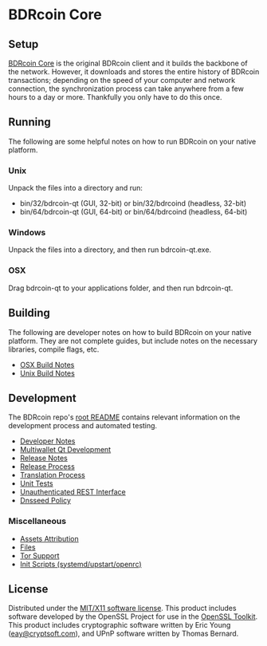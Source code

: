 BDRcoin Core
=====================

Setup
---------------------
[BDRcoin Core](http://bdrcoin.com) is the original BDRcoin client and it builds the backbone of the network. However, it downloads and stores the entire history of BDRcoin transactions; depending on the speed of your computer and network connection, the synchronization process can take anywhere from a few hours to a day or more. Thankfully you only have to do this once.

Running
---------------------
The following are some helpful notes on how to run BDRcoin on your native platform.

### Unix

Unpack the files into a directory and run:

- bin/32/bdrcoin-qt (GUI, 32-bit) or bin/32/bdrcoind (headless, 32-bit)
- bin/64/bdrcoin-qt (GUI, 64-bit) or bin/64/bdrcoind (headless, 64-bit)

### Windows

Unpack the files into a directory, and then run bdrcoin-qt.exe.

### OSX

Drag bdrcoin-qt to your applications folder, and then run bdrcoin-qt.

Building
---------------------
The following are developer notes on how to build BDRcoin on your native platform. They are not complete guides, but include notes on the necessary libraries, compile flags, etc.

- [OSX Build Notes](build-osx.md)
- [Unix Build Notes](build-unix.md)

Development
---------------------
The BDRcoin repo's [root README](https://github.com/bdrcoin/bdrcoin/blob/master/README.md) contains relevant information on the development process and automated testing.

- [Developer Notes](developer-notes.md)
- [Multiwallet Qt Development](multiwallet-qt.md)
- [Release Notes](release-notes.md)
- [Release Process](release-process.md)
- [Translation Process](translation_process.md)
- [Unit Tests](unit-tests.md)
- [Unauthenticated REST Interface](REST-interface.md)
- [Dnsseed Policy](dnsseed-policy.md)

### Miscellaneous
- [Assets Attribution](assets-attribution.md)
- [Files](files.md)
- [Tor Support](tor.md)
- [Init Scripts (systemd/upstart/openrc)](init.md)

License
---------------------
Distributed under the [MIT/X11 software license](http://www.opensource.org/licenses/mit-license.php).
This product includes software developed by the OpenSSL Project for use in the [OpenSSL Toolkit](https://www.openssl.org/). This product includes
cryptographic software written by Eric Young ([eay@cryptsoft.com](mailto:eay@cryptsoft.com)), and UPnP software written by Thomas Bernard.
